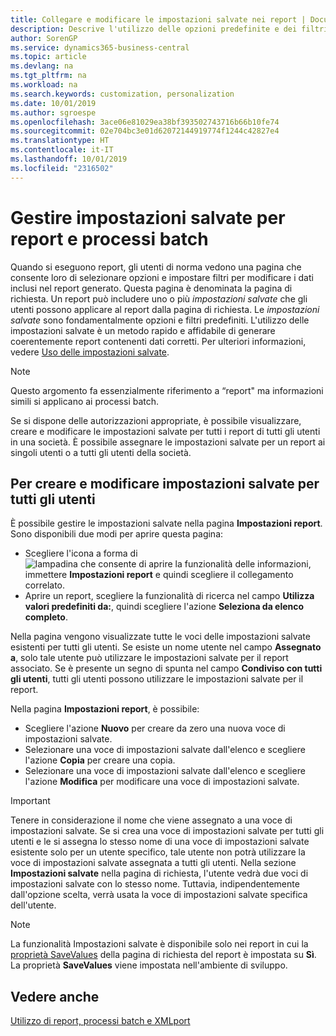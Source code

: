 ```yaml
---
title: Collegare e modificare le impostazioni salvate nei report | Documenti Microsoft
description: Descrive l'utilizzo delle opzioni predefinite e dei filtri per personalizzare un report e generare dati corretti.
author: SorenGP
ms.service: dynamics365-business-central
ms.topic: article
ms.devlang: na
ms.tgt_pltfrm: na
ms.workload: na
ms.search.keywords: customization, personalization
ms.date: 10/01/2019
ms.author: sgroespe
ms.openlocfilehash: 3ace06e81029ea38bf393502743716b66b10fe74
ms.sourcegitcommit: 02e704bc3e01d62072144919774f1244c42827e4
ms.translationtype: HT
ms.contentlocale: it-IT
ms.lasthandoff: 10/01/2019
ms.locfileid: "2316502"
---
```

# <a name="manage-saved-settings-for-reports-and-batch-jobs"></a>Gestire impostazioni salvate per report e processi batch
Quando si eseguono report, gli utenti di norma vedono una pagina che consente loro di selezionare opzioni e impostare filtri per modificare i dati inclusi nel report generato. Questa pagina è denominata la pagina di richiesta. Un report può includere uno o più *impostazioni salvate* che gli utenti possono applicare al report dalla pagina di richiesta. Le *impostazioni salvate* sono fondamentalmente opzioni e filtri predefiniti. L'utilizzo delle impostazioni salvate è un metodo rapido e affidabile di generare coerentemente report contenenti dati corretti. Per ulteriori informazioni, vedere [Uso delle impostazioni salvate](ui-work-report.md#SavedSettings).

> [!NOTE]
> Questo argomento fa essenzialmente riferimento a “report" ma informazioni simili si applicano ai processi batch.

Se si dispone delle autorizzazioni appropriate, è possibile visualizzare, creare e modificare le impostazioni salvate per tutti i report di tutti gli utenti in una società. È possibile assegnare le impostazioni salvate per un report ai singoli utenti o a tutti gli utenti della società.

<!--
## Apply saved settings to a report
1. Open the report.

   The request page appears.    
2. In the **Saved Settings** section of the page, set the **Name** field  to the saved settings that you want to use.

   The **Saved Settings** section only appears if the report has been run before or if there are existing saved settings entries. The saved settings entry called **Last used options and filters** is always available. These settings are the option and filter values that were used the last time you ran the report.

-->

## <a name="to-create-and-modify-saved-settings-for-all-users"></a>Per creare e modificare impostazioni salvate per tutti gli utenti
È possibile gestire le impostazioni salvate nella pagina **Impostazioni report**. Sono disponibili due modi per aprire questa pagina:
-   Scegliere l'icona a forma di ![lampadina che consente di aprire la funzionalità delle informazioni](media/ui-search/search_small.png "Informazioni sull'operazione che si desidera eseguire"), immettere **Impostazioni report** e quindi scegliere il collegamento correlato.
-   Aprire un report, scegliere la funzionalità di ricerca nel campo **Utilizza valori predefiniti da:**, quindi scegliere l'azione **Seleziona da elenco completo**.

Nella pagina vengono visualizzate tutte le voci delle impostazioni salvate esistenti per tutti gli utenti. Se esiste un nome utente nel campo **Assegnato a**, solo tale utente può utilizzare le impostazioni salvate per il report associato. Se è presente un segno di spunta nel campo **Condiviso con tutti gli utenti**, tutti gli utenti possono utilizzare le impostazioni salvate per il report.

Nella pagina **Impostazioni report**, è possibile:
-   Scegliere l'azione **Nuovo** per creare da zero una nuova voce di impostazioni salvate.
-   Selezionare una voce di impostazioni salvate dall'elenco e scegliere l'azione **Copia** per creare una copia.
-   Selezionare una voce di impostazioni salvate dall'elenco e scegliere l'azione **Modifica** per modificare una voce di impostazioni salvate.

> [!Important]
> Tenere in considerazione il nome che viene assegnato a una voce di impostazioni salvate. Se si crea una voce di impostazioni salvate per tutti gli utenti e le si assegna lo stesso nome di una voce di impostazioni salvate esistente solo per un utente specifico, tale utente non potrà utilizzare la voce di impostazioni salvate assegnata a tutti gli utenti.  Nella sezione **Impostazioni salvate** nella pagina di richiesta, l'utente vedrà due voci di impostazioni salvate con lo stesso nome. Tuttavia, indipendentemente dall'opzione scelta, verrà usata la voce di impostazioni salvate specifica dell'utente.

> [!NOTE]
> La funzionalità Impostazioni salvate è disponibile solo nei report in cui la [proprietà SaveValues](https://docs.microsoft.com/en-us/dynamics-nav/savevalues-property) della pagina di richiesta del report è impostata su **Sì**. La proprietà **SaveValues** viene impostata nell'ambiente di sviluppo.  

## <a name="see-also"></a>Vedere anche
[Utilizzo di report, processi batch e XMLport](ui-work-report.md)  
